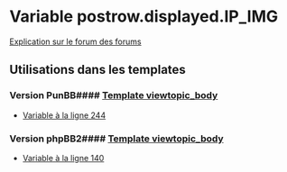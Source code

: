 # Variable postrow.displayed.IP_IMG
[Explication sur le forum des forums](http://forum.forumactif.com/t294113-listing-des-variables#postrow.displayed.IP_IMG)
## Utilisations dans les templates
### Version PunBB#### [Template viewtopic_body](punbb/viewtopic_body.md)
* [Variable à la ligne 244](../punbb/viewtopic_body.tpl#L244)
### Version phpBB2#### [Template viewtopic_body](subsilver/viewtopic_body.md)
* [Variable à la ligne 140](../subsilver/viewtopic_body.tpl#L140)